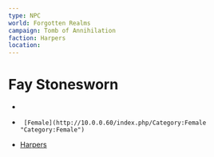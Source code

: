 ```yaml
---
type: NPC
world: Forgotten Realms
campaign: Tomb of Annihilation
faction: Harpers
location:
---
```


# Fay Stonesworn

-
-      [Female](http://10.0.0.60/index.php/Category:Female "Category:Female")
-   [Harpers](http://10.0.0.60/index.php/Category:Harpers "Category:Harpers")